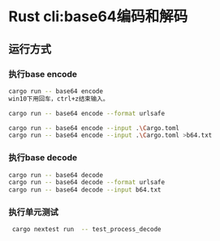 # Rust cli:base64编码和解码

## 运行方式

### 执行base encode

```bash
cargo run -- base64 encode
win10下用回车，ctrl+z结束输入。

```

```bash
cargo run -- base64 encode --format urlsafe

```

```bash
cargo run -- base64 encode --input .\Cargo.toml 
cargo run -- base64 encode --input .\Cargo.toml >b64.txt

```
### 执行base decode

```bash
cargo run -- base64 decode
cargo run -- base64 decode --format urlsafe
cargo run -- base64 decode --input b64.txt
```
### 执行单元测试
```bash
 cargo nextest run  -- test_process_decode
```